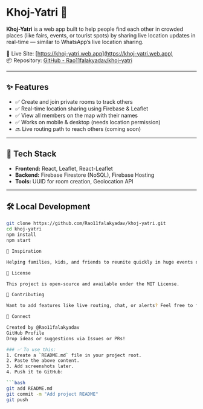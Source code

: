 # Khoj-Yatri 🧭

**Khoj-Yatri** is a web app built to help people find each other in crowded places (like fairs, events, or tourist spots) by sharing live location updates in real-time — similar to WhatsApp’s live location sharing.

🔗 Live Site: [https://khoj-yatri.web.app](https://khoj-yatri.web.app)  
📦 Repository: [GitHub - Rao11falakyadav/khoj-yatri](https://github.com/Rao11falakyadav/khoj-yatri)

---

## ✨ Features

- ✅ Create and join private rooms to track others
- ✅ Real-time location sharing using Firebase & Leaflet
- ✅ View all members on the map with their names
- ✅ Works on mobile & desktop (needs location permission)
- 🔜 Live routing path to reach others (coming soon)

---

## 🚀 Tech Stack

- **Frontend:** React, Leaflet, React-Leaflet
- **Backend:** Firebase Firestore (NoSQL), Firebase Hosting
- **Tools:** UUID for room creation, Geolocation API

---

## 🛠️ Local Development

```bash
git clone https://github.com/Rao11falakyadav/khoj-yatri.git
cd khoj-yatri
npm install
npm start

🧠 Inspiration

Helping families, kids, and friends to reunite quickly in huge events or travel situations — when mobile networks may not work well, but internet does.

📜 License

This project is open-source and available under the MIT License.

🙌 Contributing

Want to add features like live routing, chat, or alerts? Feel free to fork and contribute!

🔗 Connect

Created by @Rao11falakyadav
GitHub Profile
Drop ideas or suggestions via Issues or PRs!

### ✅ To use this:
1. Create a `README.md` file in your project root.
2. Paste the above content.
3. Add screenshots later.
4. Push it to GitHub:

```bash
git add README.md
git commit -m "Add project README"
git push
